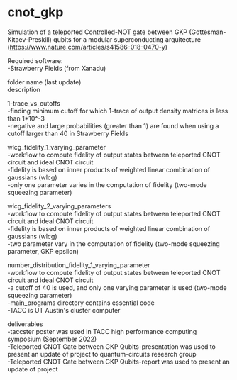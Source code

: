 # cnot_gkp
Simulation of a teleported Controlled-NOT gate between GKP (Gottesman-Kitaev-Preskill) qubits for a modular superconducting arquitecture (https://www.nature.com/articles/s41586-018-0470-y)

Required software:<br />
-Strawberry Fields (from Xanadu)

folder name (last update)<br />
description<br />

1-trace_vs_cutoffs<br />
-finding minimum cutoff for which 1-trace of output density matrices is less than 1*10^-3<br /> 
-negative and large probabilities (greater than 1) are found when using a cutoff larger than 40 in Strawberry Fields<br />

wlcg_fidelity_1_varying_parameter<br />
-workflow to compute fidelity of output states between teleported CNOT circuit and ideal CNOT circuit<br />
-fidelity is based on inner products of weighted linear combination of gaussians (wlcg) <br />
-only one parameter varies in the computation of fidelity (two-mode squeezing parameter)<br />


wlcg_fidelity_2_varying_parameters<br />
-workflow to compute fidelity of output states between teleported CNOT circuit and ideal CNOT circuit<br />
-fidelity is based on inner products of weighted linear combination of gaussians (wlcg)<br />
-two parameter vary in the computation of fidelity (two-mode squeezing parameter, GKP epsilon)<br />


number_distribution_fidelity_1_varying_parameter<br />
-workflow to compute fidelity of output states between teleported CNOT circuit and ideal CNOT circuit<br />
-a cutoff of 40 is used, and only one varying parameter is used (two-mode squeezing parameter)<br />
-main_programs directory contains essential code<br />
-TACC is UT Austin's cluster computer<br /> 


deliverables<br />
-taccster poster was used in TACC high performance computing symposium (September 2022)<br />
-Teleported CNOT Gate between GKP Qubits-presentation was used to present an update of project to quantum-circuits research group<br />
-Teleported CNOT Gate between GKP Qubits-report was used to present an update of project<br />
